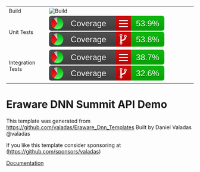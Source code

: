 ﻿|               |               |
|:- |:- |
| Build | ![Build](https://github.com/valadas/SummitApiDemo/actions/workflows/Build.yml/badge.svg) |
| Unit Tests | ![Line Test Coverage](.github/badges/UnitTests/badge_linecoverage.svg) ![Branch Test Coverage](.github/badges/UnitTests/badge_branchcoverage.svg) |
| Integration Tests | ![Integration Tests Line Coverage](.github/badges/IntegrationTests/badge_linecoverage.svg) ![Integration Tests Branch Coverage](.github/badges/IntegrationTests/badge_branchcoverage.svg)

# Eraware DNN Summit API Demo

This template was generated from https://github.com/valadas/Eraware_Dnn_Templates
Built by Daniel Valadas @valadas

If you like this template consider sponsoring at (https://github.com/sponsors/valadas)

[Documentation](https://valadas.github.io/SummitApiDemo/index.html)
